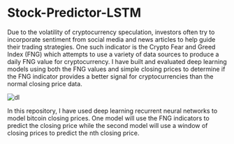 # Stock-Predictor-LSTM


Due to the volatility of cryptocurrency speculation, investors often try to incorporate sentiment from social media and news articles to help guide their trading strategies. One such indicator is the Crypto Fear and Greed Index (FNG) which attempts to use a variety of data sources to produce a daily FNG value for cryptocurrency. I have built and evaluated deep learning models using both the FNG values and simple closing prices to determine if the FNG indicator provides a better signal for cryptocurrencies than the normal closing price data.

![dl](https://user-images.githubusercontent.com/86626839/143320758-aa5d774c-f58b-4557-95e4-59718bd290a5.jpg)



In this repository, I have used deep learning recurrent neural networks to model bitcoin closing prices. One model will use the FNG indicators to predict the closing price while the second model will use a window of closing prices to predict the nth closing price.
